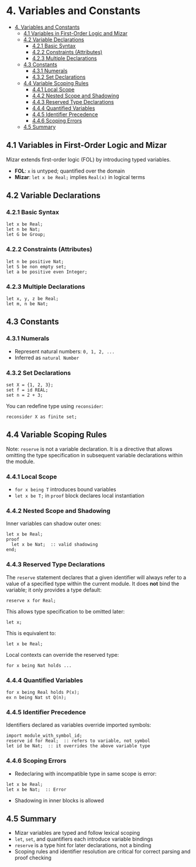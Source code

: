 # 4. Variables and Constants

- [4. Variables and Constants](#4-variables-and-constants)
  - [4.1 Variables in First-Order Logic and Mizar](#41-variables-in-first-order-logic-and-mizar)
  - [4.2 Variable Declarations](#42-variable-declarations)
    - [4.2.1 Basic Syntax](#421-basic-syntax)
    - [4.2.2 Constraints (Attributes)](#422-constraints-attributes)
    - [4.2.3 Multiple Declarations](#423-multiple-declarations)
  - [4.3 Constants](#43-constants)
    - [4.3.1 Numerals](#431-numerals)
    - [4.3.2 Set Declarations](#432-set-declarations)
  - [4.4 Variable Scoping Rules](#44-variable-scoping-rules)
    - [4.4.1 Local Scope](#441-local-scope)
    - [4.4.2 Nested Scope and Shadowing](#442-nested-scope-and-shadowing)
    - [4.4.3 Reserved Type Declarations](#443-reserved-type-declarations)
    - [4.4.4 Quantified Variables](#444-quantified-variables)
    - [4.4.5 Identifier Precedence](#445-identifier-precedence)
    - [4.4.6 Scoping Errors](#446-scoping-errors)
  - [4.5 Summary](#45-summary)

## 4.1 Variables in First-Order Logic and Mizar

Mizar extends first-order logic (FOL) by introducing typed variables.

* **FOL**: `x` is untyped; quantified over the domain
* **Mizar**: `let x be Real;` implies `Real(x)` in logical terms

## 4.2 Variable Declarations

### 4.2.1 Basic Syntax

```mizar
let x be Real;
let n be Nat;
let G be Group;
```

### 4.2.2 Constraints (Attributes)

```mizar
let n be positive Nat;
let S be non empty set;
let a be positive even Integer;
```

### 4.2.3 Multiple Declarations

```mizar
let x, y, z be Real;
let m, n be Nat;
```

## 4.3 Constants

### 4.3.1 Numerals

* Represent natural numbers: `0, 1, 2, ...`
* Inferred as `natural Number`

### 4.3.2 Set Declarations

```mizar
set X = {1, 2, 3};
set f = id REAL;
set n = 2 + 3;
```

You can redefine type using `reconsider`:

```mizar
reconsider X as finite set;
```

## 4.4 Variable Scoping Rules

Note: `reserve` is not a variable declaration. It is a directive that allows omitting the type specification in subsequent variable declarations within the module.

### 4.4.1 Local Scope

* `for x being T` introduces bound variables
* `let x be T;` in `proof` block declares local instantiation

### 4.4.2 Nested Scope and Shadowing

Inner variables can shadow outer ones:

```mizar
let x be Real;
proof
  let x be Nat;  :: valid shadowing
end;
```

### 4.4.3 Reserved Type Declarations

The `reserve` statement declares that a given identifier will always refer to a value of a specified type within the current module. It does **not** bind the variable; it only provides a type default:

```mizar
reserve x for Real;
```

This allows type specification to be omitted later:

```mizar
let x;
```

This is equivalent to:

```mizar
let x be Real;
```

Local contexts can override the reserved type:

```mizar
for x being Nat holds ...
```

### 4.4.4 Quantified Variables

```mizar
for x being Real holds P(x);
ex n being Nat st Q(n);
```

### 4.4.5 Identifier Precedence

Identifiers declared as variables override imported symbols:

```mizar
import module_with_symbol_id;
reserve id for Real;  :: refers to variable, not symbol
let id be Nat;  :: it overrides the above variable type
```

### 4.4.6 Scoping Errors

* Redeclaring with incompatible type in same scope is error:

```mizar
let x be Real;
let x be Nat;  :: Error
```

* Shadowing in inner blocks is allowed

## 4.5 Summary

* Mizar variables are typed and follow lexical scoping
* `let`, `set`, and quantifiers each introduce variable bindings
* `reserve` is a type hint for later declarations, not a binding
* Scoping rules and identifier resolution are critical for correct parsing and proof checking

